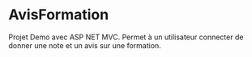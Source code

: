 # AvisFormation
Projet Demo avec ASP NET MVC. Permet à un utilisateur connecter de donner une note et un avis sur une formation.
